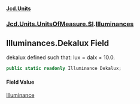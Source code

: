 #### [Jcd.Units](index 'index')
### [Jcd.Units.UnitsOfMeasure.SI](Jcd.Units.UnitsOfMeasure.SI 'Jcd.Units.UnitsOfMeasure.SI').[Illuminances](Illuminances 'Jcd.Units.UnitsOfMeasure.SI.Illuminances')

## Illuminances.Dekalux Field

dekalux defined such that: lux = dalx × 10.0.

```csharp
public static readonly Illuminance Dekalux;
```

#### Field Value
[Illuminance](Illuminance 'Jcd.Units.UnitTypes.Illuminance')